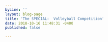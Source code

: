 ```yaml
---
byLine: ''
layout: blog-page
title: 'The SPECIAL:  Volleyball Competition'
date: 2018-10-16 11:48:31 -0400
published: false

---
```

